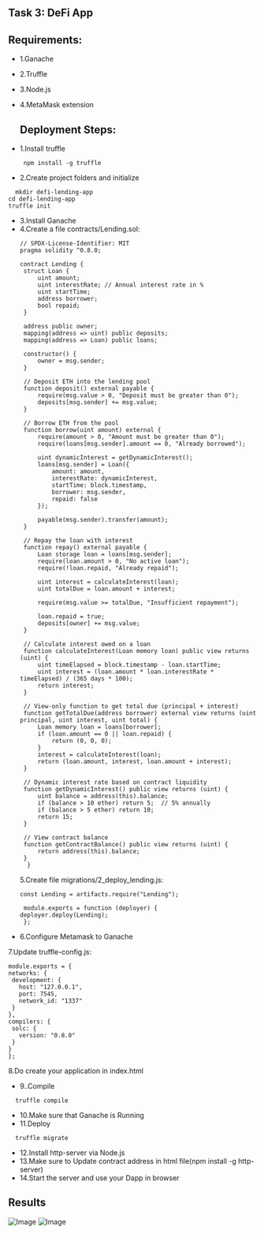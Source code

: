## Task 3: DeFi App

## Requirements:
- 1.Ganache
- 2.Truffle
- 3.Node.js
- 4.MetaMask extension

  ## Deployment Steps:
- 1.Install truffle
  ``` 
   npm install -g truffle
   ```
- 2.Create project folders and initialize
 ``` 
   mkdir defi-lending-app
 cd defi-lending-app
truffle init
   ```
- 3.Install Ganache
- 4.Create a file contracts/Lending.sol:
   ``` 
   // SPDX-License-Identifier: MIT
  pragma solidity ^0.8.0;

   contract Lending {
    struct Loan {
        uint amount;
        uint interestRate; // Annual interest rate in %
        uint startTime;
        address borrower;
        bool repaid;
    }

    address public owner;
    mapping(address => uint) public deposits;
    mapping(address => Loan) public loans;

    constructor() {
        owner = msg.sender;
    }

    // Deposit ETH into the lending pool
    function deposit() external payable {
        require(msg.value > 0, "Deposit must be greater than 0");
        deposits[msg.sender] += msg.value;
    }

    // Borrow ETH from the pool
    function borrow(uint amount) external {
        require(amount > 0, "Amount must be greater than 0");
        require(loans[msg.sender].amount == 0, "Already borrowed");

        uint dynamicInterest = getDynamicInterest();
        loans[msg.sender] = Loan({
            amount: amount,
            interestRate: dynamicInterest,
            startTime: block.timestamp,
            borrower: msg.sender,
            repaid: false
        });

        payable(msg.sender).transfer(amount);
    }

    // Repay the loan with interest
    function repay() external payable {
        Loan storage loan = loans[msg.sender];
        require(loan.amount > 0, "No active loan");
        require(!loan.repaid, "Already repaid");

        uint interest = calculateInterest(loan);
        uint totalDue = loan.amount + interest;

        require(msg.value >= totalDue, "Insufficient repayment");

        loan.repaid = true;
        deposits[owner] += msg.value;
    }

    // Calculate interest owed on a loan
    function calculateInterest(Loan memory loan) public view returns (uint) {
        uint timeElapsed = block.timestamp - loan.startTime;
        uint interest = (loan.amount * loan.interestRate * timeElapsed) / (365 days * 100);
        return interest;
    }

    // View-only function to get total due (principal + interest)
    function getTotalDue(address borrower) external view returns (uint principal, uint interest, uint total) {
        Loan memory loan = loans[borrower];
        if (loan.amount == 0 || loan.repaid) {
            return (0, 0, 0);
        }
        interest = calculateInterest(loan);
        return (loan.amount, interest, loan.amount + interest);
    }

    // Dynamic interest rate based on contract liquidity
    function getDynamicInterest() public view returns (uint) {
        uint balance = address(this).balance;
        if (balance > 10 ether) return 5;  // 5% annually
        if (balance > 5 ether) return 10;
        return 15;
    }

    // View contract balance
    function getContractBalance() public view returns (uint) {
        return address(this).balance;
    }
     }

   ```
  5.Create file migrations/2_deploy_lending.js:
   ``` 
  const Lending = artifacts.require("Lending");

    module.exports = function (deployer) {
  deployer.deploy(Lending);
    };

   ```
 - 6.Configure Metamask to Ganache
  
  7.Update truffle-config.js:
   ``` 
  module.exports = {
  networks: {
    development: {
      host: "127.0.0.1",
      port: 7545,
      network_id: "1337"
    }
  },
  compilers: {
    solc: {
      version: "0.8.0"
    }
  }
  };

   ```
8.Do create your application in index.html
- 9..Compile 
 ``` 
   truffle compile 
   ```
- 10.Make sure that Ganache is Running
- 11.Deploy
 
 ``` 
   truffle migrate
   ```
- 12.Install http-server via Node.js
- 13.Make sure to Update contract address in html file(npm install -g http-server)
- 14.Start the server and use your Dapp in browser




## Results

![Image](https://github.com/user-attachments/assets/0b9def30-bdad-40c6-b292-767e3927c4f3)
![Image](https://github.com/user-attachments/assets/1b83b823-987d-482a-a9b5-df6ea23897ad)
